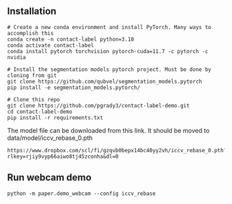 ## Installation

```
# Create a new conda environment and install PyTorch. Many ways to accomplish this
conda create -n contact-label python=3.10
conda activate contact-label
conda install pytorch torchvision pytorch-cuda=11.7 -c pytorch -c nvidia

# Install the segmentation models pytorch project. Must be done by cloning from git
git clone https://github.com/qubvel/segmentation_models.pytorch
pip install -e segmentation_models.pytorch/

# Clone this repo
git clone https://github.com/pgrady3/contact-label-demo.git
cd contact-label-demo
pip install -r requirements.txt
```

The model file can be downloaded from this link. It should be moved to data/model/iccv_rebase_0.pth
```
https://www.dropbox.com/scl/fi/gzqvb0bepx14bc40yy2vh/iccv_rebase_0.pth?rlkey=rjiy9vyp66aiwo8tj45zconha&dl=0
```

## Run webcam demo
```
python -m paper.demo_webcam --config iccv_rebase
```